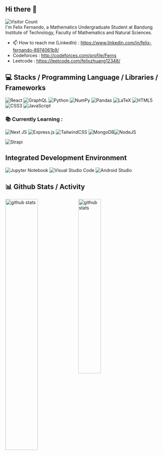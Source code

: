 ## Hi there 👋
![Visitor Count](https://komarev.com/ghpvc/?username=FelixFern) <br>
I'm Felix Fernando, a Mathematics Undergraduate Student at Bandung Institute of Technology, Faculty of Mathematics and Natural Sciences.
- 📫 How to reach me (LinkedIn) : https://www.linkedin.com/in/felix-fernando-8974061b9/
- Codeforces : http://codeforces.com/profile/Ferns
- Leetcode : https://leetcode.com/felixzhuang12348/
 
## 💻 Stacks / Programming Language / Libraries / Frameworks
![React](https://img.shields.io/badge/react-%2320232a.svg?style=for-the-badge&logo=react&logoColor=%2361DAFB) ![GraphQL](https://img.shields.io/badge/-GraphQL-E10098?style=for-the-badge&logo=graphql&logoColor=white) ![Python](https://img.shields.io/badge/python-3670A0?style=for-the-badge&logo=python&logoColor=ffdd54) ![NumPy](https://img.shields.io/badge/numpy-%23013243.svg?style=for-the-badge&logo=numpy&logoColor=white) ![Pandas](https://img.shields.io/badge/pandas-%23150458.svg?style=for-the-badge&logo=pandas&logoColor=white) ![LaTeX](https://img.shields.io/badge/latex-%23008080.svg?style=for-the-badge&logo=latex&logoColor=white)  ![HTML5](https://img.shields.io/badge/html5-%23E34F26.svg?style=for-the-badge&logo=html5&logoColor=white) ![CSS3](https://img.shields.io/badge/css3-%231572B6.svg?style=for-the-badge&logo=css3&logoColor=white) ![JavaScript](https://img.shields.io/badge/javascript-%23323330.svg?style=for-the-badge&logo=javascript&logoColor=%23F7DF1E) 
### 📚 Currently Learning : 

![Next JS](https://img.shields.io/badge/Next-black?style=for-the-badge&logo=next.js&logoColor=white) ![Express.js](https://img.shields.io/badge/express.js-%23404d59.svg?style=for-the-badge&logo=express&logoColor=%2361DAFB) ![TailwindCSS](https://img.shields.io/badge/tailwindcss-%2338B2AC.svg?style=for-the-badge&logo=tailwind-css&logoColor=white) ![MongoDB](https://img.shields.io/badge/MongoDB-%234ea94b.svg?style=for-the-badge&logo=mongodb&logoColor=white)![NodeJS](https://img.shields.io/badge/node.js-6DA55F?style=for-the-badge&logo=node.js&logoColor=white)

![Strapi](https://img.shields.io/badge/strapi-%232E7EEA.svg?style=for-the-badge&logo=strapi&logoColor=white) 


## Integrated Development Environment 
![Jupyter Notebook](https://img.shields.io/badge/jupyter-%23FA0F00.svg?style=for-the-badge&logo=jupyter&logoColor=white) ![Visual Studio Code](https://img.shields.io/badge/Visual%20Studio%20Code-0078d7.svg?style=for-the-badge&logo=visual-studio-code&logoColor=white) ![Android Studio](https://img.shields.io/badge/Android%20Studio-3DDC84.svg?style=for-the-badge&logo=android-studio&logoColor=white)

## 📊 Github Stats / Activity
<img src="https://github-readme-stats.vercel.app/api?username=FelixFern&show_icons=true" alt="github stats" width="45%" align="left"/>
<img src="https://github-readme-stats.vercel.app/api/top-langs/?username=FelixFern&layout=compact" alt="github stats" width="37.5%" align="left"/> 

